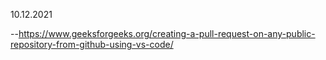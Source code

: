 10.12.2021

--https://www.geeksforgeeks.org/creating-a-pull-request-on-any-public-repository-from-github-using-vs-code/
